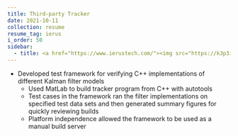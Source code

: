 ```yaml
---
title: Third-party Tracker
date: 2021-10-11
collection: resume
resume_tag: ierus
i_order: 50
sidebar:
  - title: <a href="https://www.ierustech.com/"><img src="https://k3p3i5s7.stackpathcdn.com/app/uploads/2019/09/IERUS-Logo-1-transparent-background-no-tagline300px-250x77.png"/></a>
---
```


- Developed test framework for verifying C++ implementations of different Kalman
  filter models
  - Used MatLab to build tracker program from C++ with autotools
  - Test cases in the framework ran the filter implementations on specified test
    data sets and then generated summary figures for quickly reviewing builds
  - Platform independence allowed the framework to be used as a manual build
    server
